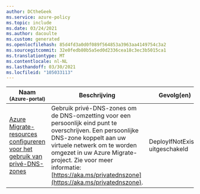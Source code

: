 ```yaml
---
author: DCtheGeek
ms.service: azure-policy
ms.topic: include
ms.date: 03/24/2021
ms.author: dacoulte
ms.custom: generated
ms.openlocfilehash: 85d4fd3a0d0f089f564853a3963aa4149754c3a2
ms.sourcegitcommit: 32e0fedb80b5a5ed0d2336cea18c3ec3b5015ca1
ms.translationtype: MT
ms.contentlocale: nl-NL
ms.lasthandoff: 03/30/2021
ms.locfileid: "105033113"
---
```

|Naam<br /><sub>(Azure-portal)</sub> |Beschrijving |Gevolg(en) |Versie<br /><sub>(GitHub)</sub> |
|---|---|---|---|
|[Azure Migrate-resources configureren voor het gebruik van privé-DNS-zones](https://portal.azure.com/#blade/Microsoft_Azure_Policy/PolicyDetailBlade/definitionId/%2Fproviders%2FMicrosoft.Authorization%2FpolicyDefinitions%2F7590a335-57cf-4c95-babd-ecbc8fafeb1f) |Gebruik privé-DNS-zones om de DNS-omzetting voor een persoonlijk eind punt te overschrijven. Een persoonlijke DNS-zone koppelt aan uw virtuele netwerk om te worden omgezet in uw Azure Migrate-project. Zie voor meer informatie: [https://aka.ms/privatednszone](https://aka.ms/privatednszone). |DeployIfNotExists, uitgeschakeld |[1.0.0](https://github.com/Azure/azure-policy/blob/master/built-in-policies/policyDefinitions/Migrate/Migrate_PrivateDNSZone_DeployIfNotExists.json) |
